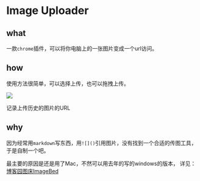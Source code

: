 # Image Uploader


## what
一款`chrome`插件，可以将你电脑上的一张图片变成一个url访问。

## how 
使用方法很简单，可以选择上传，也可以拖拽上传。

![](http://images0.cnblogs.com/blog2015/282019/201507/301727471102046.png)

记录上传历史的图片的URL

## why
因为经常用`markdown`写东西，用`![]()`引用图片，没有找到一个合适的传图工具，于是自制一个吧。

最主要的原因是还是用了Mac，不然可以用去年的写的windows的版本，
详见： [博客园图床ImageBed](https://github.com/FrankFan/CnblogsImageBed)